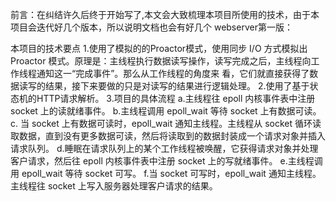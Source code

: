 前言：在纠结许久后终于开始写了,本文会大致梳理本项目所使用的技术，由于本项目会迭代好几个版本，所以说明文档也会有好几个
webserver第一版：

本项目的技术要点
1.使用了模拟的的Proactor模式，使用同步 I/O 方式模拟出 Proactor 模式。原理是：主线程执行数据读写操作，读写完成之后，主线程向工作线程通知这一“完成事件”。那么从工作线程的角度来
看，它们就直接获得了数据读写的结果，接下来要做的只是对读写的结果进行逻辑处理。
2.使用了基于状态机的HTTP请求解析。
3.项目的具体流程
  a.主线程往 epoll 内核事件表中注册 socket 上的读就绪事件。
  b.主线程调用 epoll_wait 等待 socket 上有数据可读。
  c. 当 socket 上有数据可读时，epoll_wait 通知主线程。主线程从 socket 循环读取数据，直到没有更多数据可读，然后将读取到的数据封装成一个请求对象并插入请求队列。
  d.睡眠在请求队列上的某个工作线程被唤醒，它获得请求对象并处理客户请求，然后往 epoll 内核事件表中注册 socket 上的写就绪事件。
  e.主线程调用 epoll_wait 等待 socket 可写。
  f.当 socket 可写时，epoll_wait 通知主线程。主线程往 socket 上写入服务器处理客户请求的结果。

